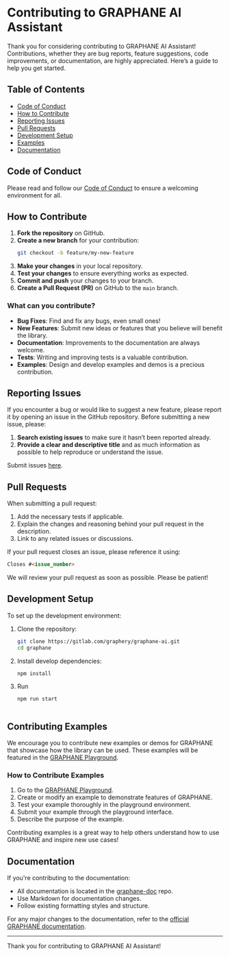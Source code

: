 # Contributing to GRAPHANE AI Assistant

Thank you for considering contributing to GRAPHANE AI Assistant! Contributions, whether they are bug
reports, feature suggestions, code improvements, or documentation, are highly appreciated. Here’s a
guide to help you get started.

## Table of Contents

- [Code of Conduct](#code-of-conduct)
- [How to Contribute](#how-to-contribute)
- [Reporting Issues](#reporting-issues)
- [Pull Requests](#pull-requests)
- [Development Setup](#development-setup)
- [Examples](#examples)
- [Documentation](#documentation)

## Code of Conduct

Please read and follow our [Code of Conduct](https://github.com/graphery/graphane/CODE_OF_CONDUCT.md) to ensure a welcoming environment for all.

## How to Contribute

1. **Fork the repository** on GitHub.
2. **Create a new branch** for your contribution:
   ```bash
   git checkout -b feature/my-new-feature
   ```
3. **Make your changes** in your local repository.
4. **Test your changes** to ensure everything works as expected.
5. **Commit and push** your changes to your branch.
6. **Create a Pull Request (PR)** on GitHub to the `main` branch.

### What can you contribute?

- **Bug Fixes**: Find and fix any bugs, even small ones!
- **New Features**: Submit new ideas or features that you believe will benefit the library.
- **Documentation**: Improvements to the documentation are always welcome.
- **Tests**: Writing and improving tests is a valuable contribution.
- **Examples**: Design and develop examples and demos is a precious contribution.

## Reporting Issues

If you encounter a bug or would like to suggest a new feature, please report it by opening an issue
in the GitHub repository. Before submitting a new issue, please:

1. **Search existing issues** to make sure it hasn’t been reported already.
2. **Provide a clear and descriptive title** and as much information as possible to help reproduce
   or understand the issue.

Submit issues [here](https://gitlab.com/graphery/graphane-ai/-/issues).

## Pull Requests

When submitting a pull request:

1. Add the necessary tests if applicable.
2. Explain the changes and reasoning behind your pull request in the description.
3. Link to any related issues or discussions.

If your pull request closes an issue, please reference it using:

```markdown
Closes #<issue_number>
```

We will review your pull request as soon as possible. Please be patient!

## Development Setup

To set up the development environment:

1. Clone the repository:
   ```bash
   git clone https://gitlab.com/graphery/graphane-ai.git
   cd graphane
   ```
2. Install develop dependencies:
   ```bash
   npm install
   ```
3. Run
   ```bash
   npm run start
   ``` 
   ```

## Contributing Examples

We encourage you to contribute new examples or demos for GRAPHANE that showcase how the library can
be used. These examples will be featured in
the [GRAPHANE Playground](https://playground.graphane.dev).

### How to Contribute Examples

1. Go to the [GRAPHANE Playground](https://playground.graphane.dev).
2. Create or modify an example to demonstrate features of GRAPHANE.
3. Test your example thoroughly in the playground environment.
4. Submit your example through the playground interface.
5. Describe the purpose of the example.

Contributing examples is a great way to help others understand how to use GRAPHANE and inspire new
use cases!

## Documentation

If you're contributing to the documentation:

- All documentation is located in the [graphane-doc](https://github.com/graphery/graphane-doc) repo.
- Use Markdown for documentation changes.
- Follow existing formatting styles and structure.

For any major changes to the documentation, refer to
the [official GRAPHANE documentation](https://graphane.dev/).

---

Thank you for contributing to GRAPHANE AI Assistant!

```